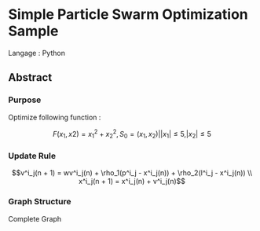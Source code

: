 # Simple Particle Swarm Optimization Sample

Langage : Python

## Abstract

### Purpose

Optimize following function :
```math
F(x_1,x2) = {x_1}^2 + {x_2}^2, S_0 = {(x_1, x_2)| |x_1| \le 5, |x_2| \le 5}
```
### Update Rule

```math
v^i_j(n + 1) = wv^i_j(n) + \rho_1(p^i_j - x^i_j(n)) + \rho_2(l^i_j - x^i_j(n)) \\
x^i_j(n + 1) = x^i_j(n) + v^i_j(n)
```

### Graph Structure

Complete Graph

